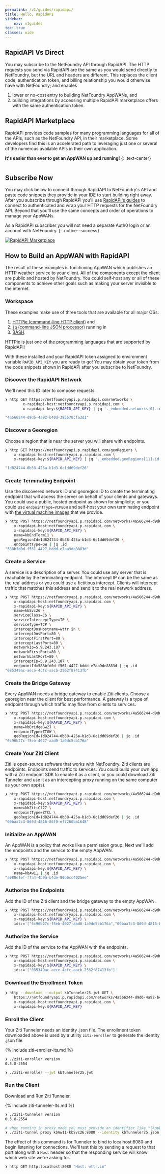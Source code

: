 ```yaml
---
permalink: /v1/guides/rapidapi/
title: Hello, RapidAPI
sidebar:
    nav: v1guides
toc: true
classes: wide
---
```


<script type="text/javascript" src="/assets/scripts/gifffer.min.js"></script>
<script>
    window.onload = function() {
    Gifffer();
    }
</script>

## RapidAPI Vs Direct

You may subscribe to the NetFoundry API through RapidAPI. The HTTP requests you send via RapidAPI are the same as you would send directly to NetFoundry, but the URL and headers are different. This replaces the client code, authentication token, and billing relationship you would otherwise have with NetFoundry; and enables
1. lower or no-cost entry to building NetFoundry AppWANs, and
2. building integrations by accessing multiple RapidAPI marketplace offers with the same authentication token.

## RapidAPI Marketplace

RapidAPI provides code samples for many programming languages for all of the APIs, such as the NetFoundry API, in their marketplace. Some developers find this is an accelerated path to leveraging just one or several of the numerous available APIs in their own application.

**It's easier than ever to get an AppWAN up and running!**
{: .text-center}

<img class="align-center" data-gifffer="/assets/images/LetsGoExcited.gif" data-gifffer-alt="Best Day Ever"/>

## Subscribe Now

You may click below to connect through RapidAPI to NetFoundry's API and paste code snippets they provide in your IDE to start building right away. After you subscribe through RapidAPI you'll use [RapidAPI's guides](https://docs.rapidapi.com/) to connect to authenticated and wrap your HTTP requests for the NetFoundry API. Beyond that you'll use the same concepts and order of operations to manage your AppWANs.

As a RapidAPI subscriber you will not need a separate Auth0 login or an account with NetFoundry.
{: .notice--success}

[![RapidAPI Marketplace](/assets/images/connect-on-rapidapi.png)](https://rapidapi.com/netfoundryinc-netfoundryinc-default/api/netfoundry-programmable-zero-trust-connectivity)

## How to Build an AppWAN with RapidAPI

The result of these examples is functioning AppWAN which publishes an HTTP weather service to your client. All of the components except the client are public and hosted by NetFoundry. You could self-host any or all of these components to achieve other goals such as making your server invisible to the internet.

### Workspace

These examples make use of three tools that are available for all major OSs:
1. [HTTPie (command-line HTTP client)](https://httpie.org/) and 
1. [`jq` (command-line JSON processor)](https://stedolan.github.io/jq/) running in 
1. [BASH](https://www.gnu.org/software/bash/).

HTTPie is just one of [the programming languages](https://docs.rapidapi.com/docs/getting-started-with-rapidapi-sdks) that are supported by RapidAPI!

With these installed and your RapidAPI token assigned to environment variable `RAPID_API_KEY` you are ready to go! You may obtain your token from the code snippets shown in RapidAPI after you subscribe to NetFoundry.

### Discover the RapidAPI Network

We'll need this ID later to compose requests.

```bash
❯ http GET https://netfoundryapi.p.rapidapi.com/networks \
        x-rapidapi-host:netfoundryapi.p.rapidapi.com \
        x-rapidapi-key:${RAPID_API_KEY} | jq '._embedded.networks[0].id'

"4a566244-d9d6-4a92-b40d-385570cfa3d1"
```

### Discover a Georegion

Choose a region that is near the server you will share with endpoints.

```bash
❯ http GET https://netfoundryapi.p.rapidapi.com/geoRegions \
    x-rapidapi-host:netfoundryapi.p.rapidapi.com \
    x-rapidapi-key:${RAPID_API_KEY} | jq '._embedded.geoRegions[11].id'

"1d824744-0b38-425a-b1d3-6c1dd69def26"
```

### Create Terminating Endpoint

Use the discovered network ID and georegion ID to create the terminating endpoint that will access the server on behalf of your clients and gateways. You could use a public, hosted endpoint as shown for simplicity; or you could use `endpointType=VCPEGW` and self-host your own terminating endpoint with [the virtual machine images](https://netfoundry.io/resources/support/downloads/networkversion6/#gateways) that we provide.

```bash
❯ http POST https://netfoundryapi.p.rapidapi.com/networks/4a566244-d9d6-4a92-b40d-385570cfa3d1/endpoints \
    x-rapidapi-host:netfoundryapi.p.rapidapi.com \
    x-rapidapi-key:${RAPID_API_KEY} \
    name=kbEndTerm11 \
    geoRegionId=1d824744-0b38-425a-b1d3-6c1dd69def26 \
    endpointType=GW | jq .id
"588bfd0d-f561-4427-bddd-e7aa9de8883d"
```

### Create a Service

A service is a description of a server. You could use any server that is reachable by the terminating endpoint. The intercept IP can be the same as the real address or you could use a fictitious intercept. Clients will intercept traffic that matches this address and send it to the real network address.

```bash
❯ http POST https://netfoundryapi.p.rapidapi.com/networks/4a566244-d9d6-4a92-b40d-385570cfa3d1/services \
    x-rapidapi-host:netfoundryapi.p.rapidapi.com \
    x-rapidapi-key:${RAPID_API_KEY} \
    name=kbSvc26 \
    serviceClass=CS \
    serviceInterceptType=IP \
    serviceType=TCP \
    interceptDnsHostname=wttr.in \
    interceptDnsPort=80 \
    interceptFirstPort=80 \
    interceptLastPort=80 \
    networkIp=5.9.243.187 \
    networkFirstPort=80 \
    networkLastPort=80 \
    interceptIp=5.9.243.187 \
    endpointId=588bfd0d-f561-4427-bddd-e7aa9de8883d | jq .id
"085349ac-aece-4cfc-aacb-2562f87413fb"
```

### Create the Bridge Gateway

Every AppWAN needs a bridge gateway to enable Ziti clients. Choose a georegion near the client for best performance. A gateway is a type of endpoint through which traffic may flow from clients to services.

```bash
❯ http POST https://netfoundryapi.p.rapidapi.com/networks/4a566244-d9d6-4a92-b40d-385570cfa3d1/endpoints \
    x-rapidapi-host:netfoundryapi.p.rapidapi.com \
    x-rapidapi-key:${RAPID_API_KEY} \
    name=kbBridgeGw27 \
    endpointType=ZTGW \
    geoRegionId=1d824744-0b38-425a-b1d3-6c1dd69def26 | jq .id
"6c96b27c-f5eb-4027-aad0-1a9dc5cb176a"
```

### Create Your Ziti Client

Ziti is open-source software that works with NetFoundry. Ziti clients are endpoints. Endpoints send traffic to services. You could build your own app with a Ziti endpoint SDK to enable it as a client, or you could download Ziti Tunneler and use it as an intercepting proxy running on the same computer as your own app(s).

```bash
❯ http POST https://netfoundryapi.p.rapidapi.com/networks/4a566244-d9d6-4a92-b40d-385570cfa3d1/endpoints \
    x-rapidapi-host:netfoundryapi.p.rapidapi.com \
    x-rapidapi-key:${RAPID_API_KEY} \
    name=kbZitiCl27 \
    endpointType=ZTCL \
    geoRegionId=1d824744-0b38-425a-b1d3-6c1dd69def26 | jq .id
"09baa7c3-869d-4816-86f0-ef7260ba1648"
```

### Initialize an AppWAN

An AppWAN is a policy that works like a permission group. Next we'll add the endpoints and the service to the empty AppWAN.

```bash
❯ http POST https://netfoundryapi.p.rapidapi.com/networks/4a566244-d9d6-4a92-b40d-385570cfa3d1/appWans \
    x-rapidapi-host:netfoundryapi.p.rapidapi.com \
    x-rapidapi-key:${RAPID_API_KEY} \
    name=kbAw11 | jq .id
"a088efef-f7a4-4b9a-b4de-80b6cc4025ee"
```

### Authorize the Endpoints

Add the ID of the Ziti client and the bridge gateway to the empty AppWAN.

```bash
❯ http POST https://netfoundryapi.p.rapidapi.com/networks/4a566244-d9d6-4a92-b40d-385570cfa3d1/appWans/a088efef-f7a4-4b9a-b4de-80b6cc4025ee/endpoints \
    x-rapidapi-host:netfoundryapi.p.rapidapi.com \
    x-rapidapi-key:${RAPID_API_KEY} \
    ids:='["6c96b27c-f5eb-4027-aad0-1a9dc5cb176a","09baa7c3-869d-4816-86f0-ef7260ba1648"]'
```

### Authorize the Service

Add the ID of the service to the AppWAN with the endpoints.

```bash
❯ http POST https://netfoundryapi.p.rapidapi.com/networks/4a566244-d9d6-4a92-b40d-385570cfa3d1/appWans/a088efef-f7a4-4b9a-b4de-80b6cc4025ee/services \
    x-rapidapi-host:netfoundryapi.p.rapidapi.com \
    x-rapidapi-key:${RAPID_API_KEY} \
    ids:='["085349ac-aece-4cfc-aacb-2562f87413fb"]'
```

### Download the Enrollment Token

```bash
❯ http --download --output kbTunneler25.jwt GET \
    https://netfoundryapi.p.rapidapi.com/networks/4a566244-d9d6-4a92-b40d-385570cfa3d1/endpoints/09baa7c3-869d-4816-86f0-ef7260ba1648/downloadRegistrationKey \
    x-rapidapi-host:netfoundryapi.p.rapidapi.com \
    x-rapidapi-key:${RAPID_API_KEY}
```

### Enroll the Client

Your Ziti Tunneler needs an identity .json file. The enrollment token downloaded above is used by a utility `ziti-enroller` to generate the identity .json file.

{% include ziti-enroller-lts.md %}

```bash
❯ ./ziti-enroller version
0.5.8-2554

❯ ./ziti-enroller --jwt kbTunneler25.jwt
```

### Run the Client

Download and Run Ziti Tunneler.

{% include ziti-tunneler-lts.md %}

```bash
❯ ./ziti-tunneler version
0.5.8-2554

# when running in proxy mode you must provide an identifier like "{AppWAN name}-{service name}:{localport}"
❯ ./ziti-tunnel proxy kbAw11-kbSvc26:8080 --identity kbTunneler25.json --verbose
```

The effect of this command is for Tunneler to bind to localhost:8080 and begin listening for connections. We'll test this by sending a request to that port along with a `Host` header so that the responding service will know which web site we're asking for.

```bash
❯ http GET http:localhost:8080 "Host: wttr.in"
```

